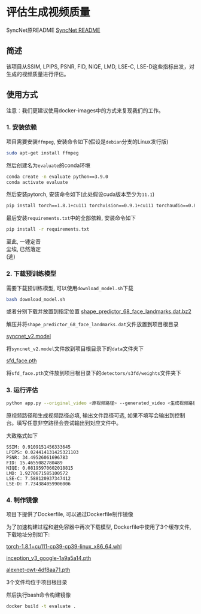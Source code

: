 # 评估生成视频质量

SyncNet原README [SyncNet README](README-syncnet.md)

## 简述

该项目从SSIM, LPIPS, PSNR, FID, NIQE, LMD, LSE-C, LSE-D这些指标出发，对生成的视频质量进行评估。

## 使用方式

注意：我们更建议使用docker-images中的方式来复现我们的工作。

### 1. 安装依赖

项目需要安装`ffmpeg`, 安装命令如下(假设是`debian`分支的Linux发行版)
```bash
sudo apt-get install ffmpeg
```

然后创建名为`evaluate`的conda环境

```bash
conda create -n evaluate python==3.9.0
conda activate evaluate
```

然后安装pytorch, 安装命令如下(此处假设cuda版本至少为`11.1`)

```bash
pip install torch==1.8.1+cu111 torchvision==0.9.1+cu111 torchaudio==0.8.1 -f https://download.pytorch.org/whl/torch_stable.html
```

最后安装`requirements.txt`中的全部依赖, 安装命令如下

```bash
pip install -r requirements.txt
```

至此, 一锤定音 \
尘埃, 已然落定 \
(逃)

### 2. 下载预训练模型

需要下载预训练模型, 可以使用`download_model.sh`下载
```bash
bash download_model.sh
```

或者分别下载并放置到指定位置
[shape_predictor_68_face_landmarks.dat.bz2](http://dlib.net/files/shape_predictor_68_face_landmarks.dat.bz2)

解压并将`shape_predictor_68_face_landmarks.dat`文件放置到项目根目录

[syncnet_v2.model](http://www.robots.ox.ac.uk/~vgg/software/lipsync/data/syncnet_v2.model)

将`syncnet_v2.model`文件放到项目根目录下的`data`文件夹下

[sfd_face.pth](https://www.robots.ox.ac.uk/~vgg/software/lipsync/data/sfd_face.pth)

将`sfd_face.pth`文件放到项目根目录下的`detectors/s3fd/weights`文件夹下

### 3. 运行评估
    
```bash
python app.py --original_video <原视频路径> --generated_video <生成视频路径> --output_file <输出文件路径>
```
原视频路径和生成视频路径必填, 输出文件路径可选, 如果不填写会输出到控制台。填写任意非空路径会尝试输出到对应文件中。

大致格式如下
```
SSIM: 0.9109151456333645
LPIPS: 0.024414131425321103
PSNR: 34.49526061696783
FID: 15.4655082780489
NIQE: 0.08195970602018815
LMD: 1.9270671585100572
LSE-C: 7.588120937347412
LSE-D: 7.734384059906006
```

### 4. 制作镜像

项目下提供了Dockerfile, 可以通过Dockerfile制作镜像

为了加速构建过程和避免容器中再次下载模型, Dockerfile中使用了3个缓存文件, 下载地址分别如下: 

[torch-1.8.1+cu111-cp39-cp39-linux_x86_64.whl](https://download.pytorch.org/whl/cu111/torch-1.8.1%2Bcu111-cp39-cp39-linux_x86_64.whl) 

[inception_v3_google-1a9a5a14.pth](https://download.pytorch.org/models/inception_v3_google-1a9a5a14.pth) 

[alexnet-owt-4df8aa71.pth](https://download.pytorch.org/models/alexnet-owt-4df8aa71.pth)

3个文件均位于项目根目录

然后执行bash命令构建镜像
```bash
docker build -t evaluate .
```